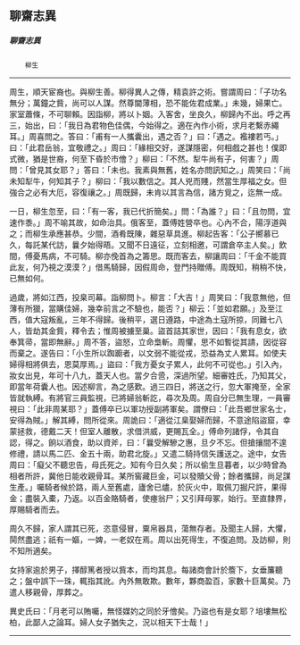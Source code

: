 

## 聊齋志異

##### 聊齋志異
　　`柳生`

* * *

周生，順天宦裔也。與柳生善。柳得異人之傳，精袁許之術。嘗謂周曰：「子功名無分；萬鐘之貲，尚可以人謀。然尊閫薄相，恐不能佐君成業。」未幾，婦果亡。家室蕭條，不可聊賴。因詣柳，將以卜姻。入客舍，坐良久，柳歸內不出。呼之再三，始出，曰：「我日為君物色佳偶，今始得之。適在內作小術，求月老繫赤繩耳。」周喜問之。答曰：「甫有一人攜囊出，遇之否？」曰：「遇之。襤褸若丐。」曰：「此君岳翁，宜敬禮之。」周曰：「緣相交好，遂謀隱密，何相戲之甚也！僕即式微，猶是世裔，何至下昏於市儈？」柳曰：「不然。犁牛尚有子，何害？」周問：「曾見其女耶？」答曰：「未也。我素與無舊，姓名亦問訊知之。」周笑曰：「尚未知犁牛，何知其子？」柳曰：「我以數信之。其人兇而賤，然當生厚福之女。但強合之必有大厄，容復禳之。」周既歸，未肯以其言為信，諸方覓之，迄無一成。

一日，柳生忽至，曰：「有一客，我已代折簡矣。」問：「為誰？」曰：「且勿問，宜速作黍。」周不喻其故，如命治具。俄客至，蓋傅姓營卒也。心內不合，陽浮道與之；而柳生承應甚恭。少間，酒肴既陳，雜惡草具進。柳起告客：「公子嚮慕已久，每託某代訪，曩夕始得晤。又聞不日遠征，立刻相邀，可謂倉卒主人矣。」飲間，傅憂馬病，不可騎。柳亦俛首為之籌思。既而客去，柳讓周曰：「千金不能買此友，何乃視之漠漠？」借馬騎歸，因假周命，登門持贈傅。周既知，稍稍不快，已無如何。

過歲，將如江西，投臬司幕。詣柳問卜。柳言：「大吉！」周笑曰：「我意無他，但薄有所獵，當購佳婦，幾幸前言之不驗也，能否？」柳云：「並如君願。」及至江西，值大寇叛亂，三年不得歸。後稍平，選日遵路，中途為土寇所掠，同難七八人，皆劫其金貲，釋令去；惟周被擄至巢。盜首詰其家世，因曰：「我有息女，欲奉箕帚，當即無辭。」周不答，盜怒，立命梟斬。周懼，思不如暫從其請，因從容而棄之。遂告曰：「小生所以踟躕者，以文弱不能從戎，恐益為丈人累耳。如使夫婦得相將俱去，恩莫厚焉。」盜曰：「我方憂女子累人，此何不可從也。」引入內，妝女出見，年可十八九，蓋天人也。當夕合巹，深過所望。細審姓氏，乃知其父，即當年荷囊人也。因述柳言，為之感歎。過三四日，將送之行，忽大軍掩至，全家皆就執縛。有將官三員監視，已將婦翁斬訖，尋次及周。周自分已無生理，一員審視曰：「此非周某耶？」蓋傅卒已以軍功授副將軍矣。謂僚曰：「此吾鄉世家名士，安得為賊。」解其縛，問所從來。周詭曰：「適從江臬娶婦而歸，不意途陷盜窟，幸蒙拯救，德戴二天！但室人離散，求借洪威，更賜瓦全。」傅命列諸俘，令其自認，得之。餉以酒食，助以資斧，曰：「曩受解驂之惠，旦夕不忘。但搶攘間不遑修禮，請以馬二匹、金五十兩，助君北旋。」又遣二騎持信矢護送之。途中，女告周曰：「癡父不聽忠告，母氏死之。知有今日久矣；所以偷生旦暮者，以少時曾為相者所許，冀他日能收親骨耳。某所窖藏巨金，可以發贖父骨；餘者攜歸，尚足謀生產。」囑騎者候於路，兩人至舊處，廬舍已燼，於灰火中，取佩刀掘尺許，果得金；盡裝入橐，乃返。以百金賂騎者，使瘞翁尸；又引拜母冢，始行。至直隸界，厚賜騎者而去。

周久不歸，家人謂其已死，恣意侵冒，粟帛器具，蕩無存者。及聞主人歸，大懼，鬨然盡逃；祇有一嫗，一婢，一老奴在焉。周以出死得生，不復追問。及訪柳，則不知所適矣。

女持家逾於男子，擇醇篤者授以貲本，而均其息。每諸商會計於簷下，女垂簾聽之；盤中誤下一珠，輒指其訛。內外無敢欺。數年，夥商盈百，家數十巨萬矣。乃遣人移親骨，厚葬之。

異史氏曰：「月老可以賄囑，無怪媒妁之同於牙儈矣。乃盜也有是女耶？培塿無松柏，此鄙人之論耳。婦人女子猶失之，況以相天下士哉！」

* * *

